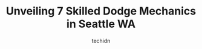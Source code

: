 ---
layout: ampstory
image: https://images.unsplash.com/photo-1602343231320-87c11b1adcda?ixlib=rb-4.0.3&ixid=MnwxMjA3fDB8MHxwaG90by1wYWdlfHx8fGVufDB8fHx8&auto=format&fit=crop&w=640&h=853&q=80
author: techidn
featured: false
description: Searching for the finest Dodge Mechanic in Seattle WA, USA? Look no further than the 7 best Dodge Mechanic in the area, where youll find a team of highly qualified professionals ready to ha
title: Unveiling 7 Skilled Dodge Mechanics in Seattle WA
cover:
   title: Unveiling 7 Skilled Dodge Mechanics in Seattle WA
   subtitle: Rickpate
   background: https://images.unsplash.com/photo-1602343231320-87c11b1adcda?ixlib=rb-4.0.3&ixid=MnwxMjA3fDB8MHxwaG90by1wYWdlfHx8fGVufDB8fHx8&auto=format&fit=crop&w=640&h=853&q=80

pages: 
 - layout: thirds
   top: <h1>#1 Repair Revolution</h1>
   bottom: "<p>I stopped in to visit a friend who told me she would be hanging out at a car repair shop all day, I offered to give her a ride but she told me not to bother because she</p>"
   background: https://www.knot35.com/toplist/wp-content/uploads/2023/06/best-dodge-mechanic-1-in-seattle-wa-1685835429.jpeg
   backgroundblur: true
 - layout: thirds
   top: <h1>#2 Toms Auto</h1>
   bottom: "<p>3616 SW Oregon St, Seattle, WA 98126, United States</p>"
   background: https://www.knot35.com/toplist/wp-content/uploads/2023/06/best-dodge-mechanic-2-in-seattle-wa-1685835429.jpeg
   cta:
      link: https://www.knot35.com/toplist/unveiling-7-skilled-dodge-mechanics-in-seattle-wa/
      text: Unveiling 7 Skilled Dodge Mechanics in Seattle WA
 - layout: thirds
   top: <h1>#3 Ricks Chevron & Auto Repair</h1>
   bottom: "<p>8506 5th Ave NE, Seattle, WA 98115, United States</p>"
   background: https://www.knot35.com/toplist/wp-content/uploads/2023/06/best-dodge-mechanic-3-in-seattle-wa-1685835429.jpeg
   cta:
      link: https://www.knot35.com/toplist/unveiling-7-skilled-dodge-mechanics-in-seattle-wa/
      text: Unveiling 7 Skilled Dodge Mechanics in Seattle WA
 - layout: thirds
   top: <h1>#4 Stones German Garage</h1>
   bottom: "<p>1549 NW 49th St #4731, Seattle, WA 98107, United States</p>"
   background: https://images.unsplash.com/photo-1527067829737-402993088e6b?ixlib=rb-4.0.3&ixid=MnwxMjA3fDB8MHxwaG90by1wYWdlfHx8fGVufDB8fHx8&auto=format&fit=crop&w=640&h=853&q=80
   cta:
      link: https://www.knot35.com/toplist/unveiling-7-skilled-dodge-mechanics-in-seattle-wa/
      text: Unveiling 7 Skilled Dodge Mechanics in Seattle WA
 - layout: thirds
   top: <h1>#5 Your Family Auto</h1>
   bottom: "<p>2715 E Cherry St # A, Seattle, WA 98122, United States</p>"
   background: https://images.unsplash.com/photo-1618556658017-fd9c732d1360?ixlib=rb-4.0.3&ixid=MnwxMjA3fDB8MHxwaG90by1wYWdlfHx8fGVufDB8fHx8&auto=format&fit=crop&w=640&h=853&q=80
   cta:
      link: https://www.knot35.com/toplist/unveiling-7-skilled-dodge-mechanics-in-seattle-wa/
      text: Unveiling 7 Skilled Dodge Mechanics in Seattle WA
 - layout: thirds
   top: <h1>#6 Dere Auto</h1>
   bottom: "<p>1818 Rainier Ave S, Seattle, WA 98144, United States</p>"
   background: https://images.unsplash.com/photo-1509114397022-ed747cca3f65?ixlib=rb-4.0.3&ixid=MnwxMjA3fDB8MHxwaG90by1wYWdlfHx8fGVufDB8fHx8&auto=format&fit=crop&w=640&h=853&q=80
   cta:
      link: https://www.knot35.com/toplist/unveiling-7-skilled-dodge-mechanics-in-seattle-wa/
      text: Unveiling 7 Skilled Dodge Mechanics in Seattle WA
 - layout: thirds
   top: <h1>#7 EuroCar Service</h1>
   bottom: "<p>5821 Roosevelt Way NE, Seattle, WA 98105, United States</p>"
   background: https://images.unsplash.com/photo-1561679660-d00ee1e0dc8e?ixlib=rb-4.0.3&ixid=MnwxMjA3fDB8MHxwaG90by1wYWdlfHx8fGVufDB8fHx8&auto=format&fit=crop&w=640&h=853&q=80
   cta:
      link: https://www.knot35.com/toplist/unveiling-7-skilled-dodge-mechanics-in-seattle-wa/
      text: Unveiling 7 Skilled Dodge Mechanics in Seattle WA
 - layout: thirds
   middle: Continue reading...
   background: https://images.unsplash.com/photo-1557672172-298e090bd0f1?ixlib=rb-4.0.3&ixid=MnwxMjA3fDB8MHxwaG90by1wYWdlfHx8fGVufDB8fHx8&auto=format&fit=crop&w=640&h=853&q=80
   cta:
      link: https://www.knot35.com/toplist/unveiling-7-skilled-dodge-mechanics-in-seattle-wa/
      text: Unveiling 7 Skilled Dodge Mechanics in Seattle WA
      
---